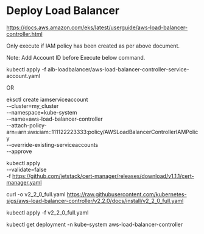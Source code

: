 # Deploy Load Balancer 

https://docs.aws.amazon.com/eks/latest/userguide/aws-load-balancer-controller.html

Only execute if IAM policy has been created as per above document.

Note: Add Account ID before Execute below command.

kubectl apply -f alb-loadbalancer/aws-load-balancer-controller-service-account.yaml

OR 

eksctl create iamserviceaccount \
  --cluster=my_cluster \
  --namespace=kube-system \
  --name=aws-load-balancer-controller \
  --attach-policy-arn=arn:aws:iam::111122223333:policy/AWSLoadBalancerControllerIAMPolicy \
  --override-existing-serviceaccounts \
  --approve      




kubectl apply \
    --validate=false \
    -f https://github.com/jetstack/cert-manager/releases/download/v1.1.1/cert-manager.yaml
    
curl -o v2_2_0_full.yaml https://raw.githubusercontent.com/kubernetes-sigs/aws-load-balancer-controller/v2.2.0/docs/install/v2_2_0_full.yaml

kubectl apply -f v2_2_0_full.yaml

kubectl get deployment -n kube-system aws-load-balancer-controller
